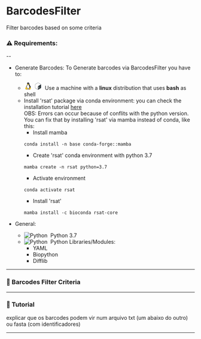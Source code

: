 # BarcodesFilter
 Filter barcodes based on some criteria



### :warning: Requirements:
--
- Generate Barcodes:
    To Generate barcodes via BarcodesFilter you have to:
    - <img src="https://github.com/devicons/devicon/blob/master/icons/linux/linux-original.svg" title="Linux" alt="Linux" width="20" height="20"/>&nbsp; <img src="https://github.com/devicons/devicon/blob/master/icons/bash/bash-original.svg" title="Bash" alt="Bash" width="20" height="20"/>&nbsp; Use a machine with a **linux** distribution that uses **bash** as shell
    - Install 'rsat' package via conda environment: you can check the installation tutorial [here](https://rsa-tools.github.io/installing-RSAT/conda-install-rsat/bioconda-rsat-core.html "RSAT Installation Tutorial")  
        OBS: Errors can occur because of conflits with the python version. You can fix that by installing 'rsat' via mamba instead of conda, like this:
        - Install mamba
        ```shell
        conda install -n base conda-forge::mamba
        ```
        - Create 'rsat' conda environment with python 3.7
        ```shell
        mamba create -n rsat python=3.7
        ```
        - Activate environment
        ```shell
        conda activate rsat
        ```
        - Install 'rsat'
        ```shell
        mamba install -c bioconda rsat-core
        ```

- General:
    - <img src="hhttps://github.com/devicons/devicon/blob/master/icons/python/python-original.svg" title="Python" alt="Python" width="20" height="20"/>&nbsp; Python 3.7
    - <img src="hhttps://github.com/devicons/devicon/blob/master/icons/python/python-original.svg" title="Python" alt="Python" width="20" height="20"/>&nbsp; Python Libraries/Modules:
        - YAML
        - Biopython
        - Difflib

---
### :broom: Barcodes Filter Criteria


---
### :memo: Tutorial

explicar que os barcodes podem vir num arquivo txt (um abaixo do outro) ou fasta (com identificadores)

---